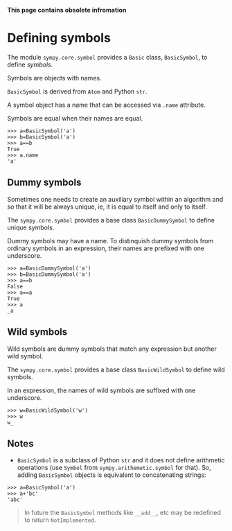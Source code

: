 **This page contains obsolete infromation**

# Defining symbols #

The module `sympy.core.symbol` provides a `Basic` class, `BasicSymbol`,
to define _symbols_.

Symbols are objects with names.

`BasicSymbol` is derived from `Atom` and Python `str`.

A symbol object has a name that can be accessed
via `.name` attribute.

Symbols are equal when their names are equal.
```
>>> a=BasicSymbol('a')
>>> b=BasicSymbol('a')
>>> a==b
True
>>> a.name
'a'
```

## Dummy symbols ##

Sometimes one needs to create an auxiliary symbol within an algorithm
and so that it will be always unique, ie, it is equal to itself and only
to itself.

The `sympy.core.symbol` provides a base class `BasicDummySymbol` to
define unique symbols.

Dummy symbols may have a name. To distinquish dummy symbols from
ordinary symbols in an expression, their names are prefixed with
one underscore.
```
>>> a=BasicDummySymbol('a')
>>> b=BasicDummySymbol('a')
>>> a==b
False
>>> a==a
True
>>> a
_a
```

## Wild symbols ##

Wild symbols are dummy symbols that match any expression but another
wild symbol.

The `sympy.core.symbol` provides a base class `BasicWildSymbol` to
define wild symbols.

In an expression, the names of wild symbols are suffixed with one underscore.
```
>>> w=BasicWildSymbol('w')
>>> w
w_
```

## Notes ##

  * `BasicSymbol` is a subclass of Python `str` and it does not define arithmetic operations (use `Symbol` from `sympy.arithemetic.symbol` for that). So, adding `BasicSymbol` objects is equivalent to concatenating strings:
```
>>> a=BasicSymbol('a')
>>> a+'bc'
'abc'
```
> In future the `BasicSymbol` methods like `__add__`, etc may be redefined to return `NotImplemented`.
